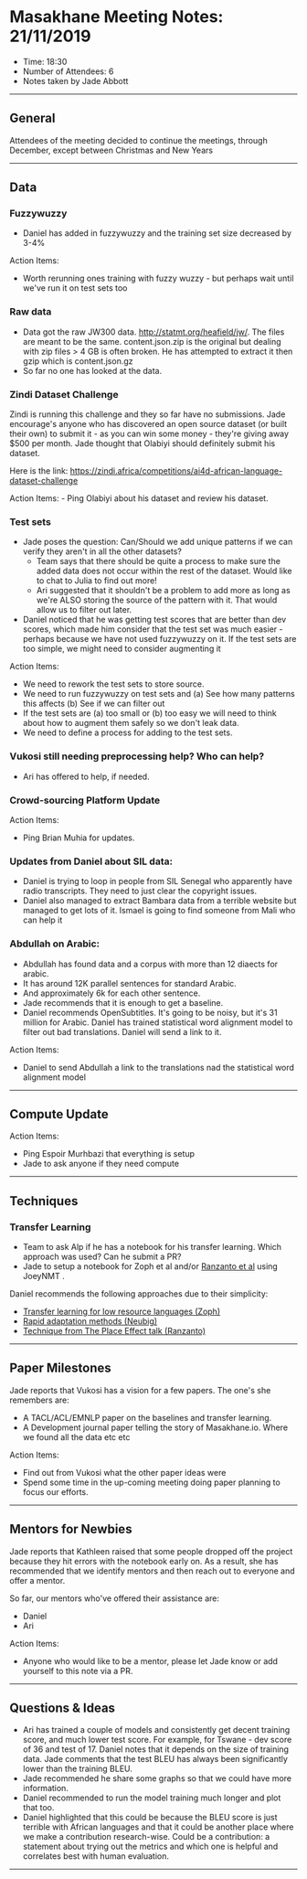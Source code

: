 # Masakhane Meeting Notes: 21/11/2019

- Time: 18:30
- Number of Attendees: 6
- Notes taken by Jade Abbott

--------------------

## General

Attendees of the meeting decided to continue the meetings, through December, except between Christmas and New Years

--------------------
## Data

### Fuzzywuzzy

- Daniel has added in fuzzywuzzy and the training set size decreased by 3-4%

Action Items:
- Worth rerunning ones training with fuzzy wuzzy - but perhaps wait until we've run it on test sets too

### Raw data

- Data got the raw JW300 data. http://statmt.org/heafield/jw/. The files are meant to be the same. content.json.zip is the original but dealing with zip files > 4 GB is often broken. He has attempted to extract it then gzip which is content.json.gz
- So far no one has looked at the data. 

### Zindi Dataset Challenge

Zindi is running this challenge and they so far have no submissions. Jade encourage's anyone who has discovered an open source dataset (or built their own) to submit it - as you can win some money - they're giving away $500 per month. Jade thought that Olabiyi should definitely submit his dataset. 

Here is the link: https://zindi.africa/competitions/ai4d-african-language-dataset-challenge

Action Items:
    - Ping Olabiyi about his dataset and review his dataset.


### Test sets


- Jade poses the question: Can/Should we add unique patterns if we can verify they aren't in all the other datasets?
    - Team says that there should be quite a process to make sure the added data does not occur within the rest of the dataset. Would like to chat to Julia to find out more! 
    - Ari suggested that it shouldn't be a problem to add more as long as we're ALSO storing the source of the pattern with it. That would allow us to filter out later. 
- Daniel noticed that he was getting test scores that are better than dev scores, which made him consider that the test set was much easier - perhaps because we have not used fuzzywuzzy on it. If the test sets are too simple, we might need to consider augmenting it


Action Items:

- We need to rework the test sets to store source.
- We need to run fuzzywuzzy on test sets and (a) See how many patterns this affects (b) See if we can filter out
- If the test sets are (a) too small or (b) too easy we will need to think about how to augment them safely so we don't leak data. 
- We need to define a process for adding to the test sets. 

### Vukosi still needing preprocessing help? Who can help? 

- Ari has offered to help, if needed.

### Crowd-sourcing Platform Update

Action Items: 
- Ping Brian Muhia for updates. 

### Updates from Daniel about SIL data:

- Daniel is trying to loop in people from SIL Senegal who apparently have radio transcripts. They need to just clear the copyright issues. 
- Daniel also managed to extract Bambara data from a terrible website but managed to get lots of it. Ismael is going to find someone from Mali who can help it

### Abdullah on Arabic:
- Abdullah has found data and a corpus with more than 12 diaects for arabic. 
- It has around 12K parallel sentences for standard Arabic. 
- And approximately 6k for each other sentence. 
- Jade recommends that it is enough to get a baseline.
- Daniel recommends OpenSubtitles. It's going to be noisy, but it's 31 million for Arabic. Daniel has trained statistical word alignment model to filter out bad translations. Daniel will send a link to it. 

Action Items:
- Daniel to send Abdullah a link to the translations nad the statistical word alignment model

--------------------
## Compute Update

Action Items:
- Ping Espoir Murhbazi that everything is setup
- Jade to ask anyone if they need compute

--------------------
## Techniques

### Transfer Learning

- Team to ask Alp if he has a notebook for his transfer learning. Which approach was used? Can he submit a PR? 
- Jade to setup a notebook for Zoph et al and/or [Ranzanto et al](https://github.com/facebookresearch/XLM)  using JoeyNMT .

Daniel recommends the following approaches due to their simplicity:
- [Transfer learning for low resource languages (Zoph)](https://github.com/isi-nlp/Zoph_RNN)
- [Rapid adaptation methods (Neubig)](https://github.com/neubig/rapid-adaptation)
- [Technique from The Place Effect talk (Ranzanto)](https://youtu.be/5A6MlGfZni0)
--------------------
## Paper Milestones

Jade reports that Vukosi has a vision for a few papers. The one's she remembers are:
- A TACL/ACL/EMNLP paper on the baselines and transfer learning. 
- A Development journal paper telling the story of Masakhane.io. Where we found all the data etc etc

Action Items:
- Find out from Vukosi what the other paper ideas were
- Spend some time in the up-coming meeting doing paper planning to focus our efforts. 
--------------------
## Mentors for Newbies

Jade reports that Kathleen raised that some people dropped off the project because they hit errors with the notebook early on. As a result, she has recommended that we identify mentors and then reach out to everyone and offer a mentor.

So far, our mentors who've offered their assistance are:
- Daniel
- Ari

Action Items:
- Anyone who would like to be a mentor, please let Jade know or add yourself to this note via a PR. 
--------------------
## Questions & Ideas

- Ari has trained a couple of models and consistently get decent training score, and much lower test score. For example, for Tswane - dev score of 36 and test of 17. Daniel notes that it depends on the size of training data. Jade comments that the test BLEU has always been significantly lower than the training BLEU. 
- Jade recommended he share some graphs so that we could have more information. 
- Daniel recommended to run the model training much longer and plot that too. 
- Daniel highlighted that this could be because the BLEU score is just terrible with African languages and that it could be another place where we make a contribution research-wise. Could be a contribution: a statement about trying out the metrics and which one is helpful and correlates best with human evaluation. 

--------------------